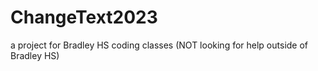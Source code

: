 # ChangeText2023
a project for Bradley HS coding classes (NOT looking for help outside of Bradley HS)
